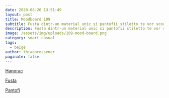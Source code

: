 ```yaml
---
date: 2020-08-26 13:51:49
layout: post
title: Moodboard 109
subtitle: Fusta dintr-un material unic si pantofii stiletto te vor scoate din tipare.
description: Fusta dintr-un material unic si pantofii stiletto te vor scoate din tipare.
image: /assets/img/uploads/109-mood-board.png
category: smart-casual
tags:
  - beige
author: thiagorossener
paginate: false
---
```

[Hanorac](http://bit.do/fHQdy)

[Fusta](http://bit.do/fHQdA)

[Pantofi](http://bit.do/fHQdE)
